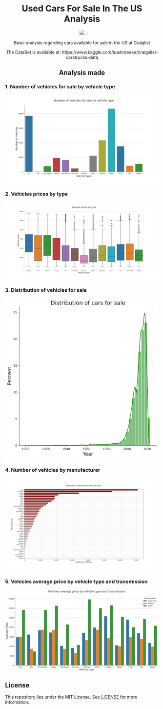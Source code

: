 <h1 align="center">Used Cars For Sale In The US Analysis</h1>
<p align="center"><img src="https://img.shields.io/badge/License-MIT-yellow.svg" /></p>
<p align="center">Basic analysis regarding cars available for sale in the US at Craiglist</p>
<p align="center">The DataSet is available at: https://www.kaggle.com/austinreese/craigslist-carstrucks-data</p>



<h2 align="center">Analysis made</h2>

### 1. Number of vehicles for sale by vehicle type
![Number of vehicles for sale by vehicle type plot](img/1.svg)

### 2. Vehicles prices by type
![Vehicles prices by type boxplot](img/2.svg)

### 3. Distribution of vehicles for sale
![Distribution of vehicles for salet](img/3.svg)

### 4. Number of vehicles by manufacturer
![Number of vehicles by manufacturer bar plot](img/4.svg)

### 5. Vehicles average price by vehicle type and transmission
![Vehicles average price by vehicle type and transmission bar plot](img/5.svg)

## License
This repository lies under the MIT License. See <a href="https://github.com/Mr0l3/used-card-analysis/blob/main/LICENSE">LICENSE</a> for more information.
